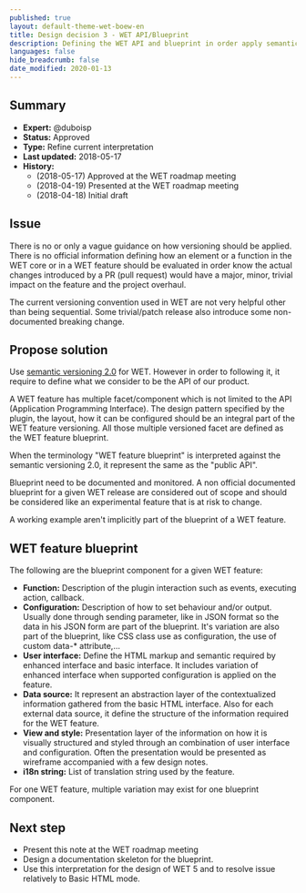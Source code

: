 ```yaml
---
published: true
layout: default-theme-wet-boew-en
title: Design decision 3 - WET API/Blueprint
description: Defining the WET API and blueprint in order apply semantic versionning
languages: false
hide_breadcrumb: false
date_modified: 2020-01-13
---
```


## Summary

* **Expert:** @duboisp
* **Status:** Approved
* **Type:** Refine current interpretation
* **Last updated:** 2018-05-17
* **History:**
	* (2018-05-17) Approved at the WET roadmap meeting
	* (2018-04-19) Presented at the WET roadmap meeting
	* (2018-04-18) Initial draft

## Issue

There is no or only a vague guidance on how versioning should be applied. There is no official information defining how an element or a function in the WET core or in a WET feature should be evaluated in order know the actual changes introduced by a PR (pull request) would have a major, minor, trivial impact on the feature and the project overhaul.

The current versioning convention used in WET are not very helpful other than being sequential. Some trivial/patch release also introduce some non-documented breaking change.

## Propose solution

Use [semantic versioning 2.0](https://semver.org/) for WET. However in order to following it, it require to define what we consider to be the API of our product.

A WET feature has multiple facet/component which is not limited to the API (Application Programming Interface).
The design pattern specified by the plugin, the layout, how it can be configured should be an integral part of the WET feature versioning. All those multiple versioned facet are defined as the WET feature blueprint.

When the terminology "WET feature blueprint" is interpreted against the semantic versioning 2.0, it represent the same as the "public API".

Blueprint need to be documented and monitored. A non official documented blueprint for a given WET release are considered out of scope and should be considered like an experimental feature that is at risk to change.

A working example aren't implicitly part of the blueprint of a WET feature.

## WET feature blueprint

The following are the blueprint component for a given WET feature:
* **Function:** Description of the plugin interaction such as events, executing action, callback.
* **Configuration:** Description of how to set behaviour and/or output. Usually done through sending parameter, like in JSON format so the data in his JSON form are part of the blueprint. It's variation are also part of the blueprint, like CSS class use as configuration, the use of custom data-* attribute,...
* **User interface:** Define the HTML markup and semantic required by enhanced interface and basic interface. It includes variation of enhanced interface when supported configuration is applied on the feature.
* **Data source:** It represent an abstraction layer of the contextualized information gathered from the basic HTML interface. Also for each external data source, it define the structure of the information required for the WET feature.
* **View and style:** Presentation layer of the information on how it is visually structured and styled through an combination of user interface and configuration. Often the presentation would be presented as wireframe accompanied with a few design notes.
* **i18n string:** List of translation string used by the feature.

For one WET feature, multiple variation may exist for one blueprint component.

## Next step

* Present this note at the WET roadmap meeting
* Design a documentation skeleton for the blueprint.
* Use this interpretation for the design of WET 5 and to resolve issue relatively to Basic HTML mode.
